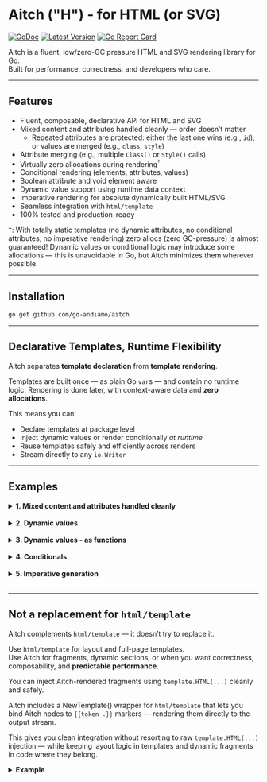 # Aitch ("H") - for HTML (or SVG)
[![GoDoc](https://godoc.org/github.com/go-andiamo/aitch?status.svg)](https://pkg.go.dev/github.com/go-andiamo/aitch)
[![Latest Version](https://img.shields.io/github/v/tag/go-andiamo/aitch.svg?sort=semver&style=flat&label=version&color=blue)](https://github.com/go-andiamo/aitch/releases)
[![Go Report Card](https://goreportcard.com/badge/github.com/go-andiamo/aitch)](https://goreportcard.com/report/github.com/go-andiamo/aitch)

Aitch is a fluent, low/zero-GC pressure HTML and SVG rendering library for Go.  
Built for performance, correctness, and developers who care.

---

## Features

- Fluent, composable, declarative API for HTML and SVG
- Mixed content and attributes handled cleanly — order doesn’t matter
    - Repeated attributes are protected: either the last one wins (e.g., `id`), or values are merged (e.g., `class`, `style`)
- Attribute merging (e.g., multiple `Class()` or `Style()` calls)
- Virtually zero allocations during rendering<sup>†</sup>
- Conditional rendering (elements, attributes, values)
- Boolean attribute and void element aware
- Dynamic value support using runtime data context
- Imperative rendering for absolute dynamically built HTML/SVG
- Seamless integration with `html/template`
- 100% tested and production-ready

†: With totally static templates (no dynamic attributes, no conditional attributes, no imperative rendering) zero allocs (zero GC-pressure) is almost guaranteed!
Dynamic values or conditional logic may introduce some allocations — this is unavoidable in Go, but Aitch minimizes them wherever possible.

---

## Installation

```bash
go get github.com/go-andiamo/aitch
```

---

## Declarative Templates, Runtime Flexibility

Aitch separates **template declaration** from **template rendering**.

Templates are built once — as plain Go `var`s — and contain no runtime logic.
Rendering is done later, with context-aware data and **zero allocations**.

This means you can:

- Declare templates at package level
- Inject dynamic values or render conditionally *at runtime*
- Reuse templates safely and efficiently across renders
- Stream directly to any `io.Writer`

---

## Examples

<details>
    <summary><strong>1. Mixed content and attributes handled cleanly</strong></summary>

```go
package main

import (
    "github.com/go-andiamo/aitch/context"
    "github.com/go-andiamo/aitch/html"
    "os"
)

var template = html.P(
    "This is a para",
    html.Id(1), html.Class("foo"),
    html.Br(), " >>> and this is more",
    html.Id(2), html.Class("bar"))

func main() {
    ctx := context.New(os.Stdout, nil, nil)
    _ = template.Render(ctx)
}
```
correctly produces...
```html
<p id="2" class="foo bar">This is a para<br> &gt;&gt;&gt; and this is more</p>
```

</details><br>

<details>
    <summary><strong>2. Dynamic values</strong></summary>

Attribute and text can be injected dynamically at rendering...

```go
package main

import (
    "github.com/go-andiamo/aitch"
    "github.com/go-andiamo/aitch/context"
    "github.com/go-andiamo/aitch/html"
    "os"
)

var template = html.P(
    "Hello, ", aitch.DynamicValueKey("name"),  // resolves ctx.Data["name"] at render time
    html.Class("greeting"), html.Class(aitch.DynamicValueKey("greeting-class")))

func main() {
    data := map[string]any{
        "name":           "Aitch!",
        "greeting-class": "admin",
    }
    ctx := context.New(os.Stdout, data, nil)
    _ = template.Render(ctx)
}
```
produces...
```html
<p class="greeting admin">Hello, Aitch!</p>
```
</details><br>

<details>
    <summary><strong>3. Dynamic values - as functions</strong></summary>

```go
package main

import (
    "github.com/go-andiamo/aitch"
    "github.com/go-andiamo/aitch/context"
    "github.com/go-andiamo/aitch/html"
    "os"
    "strconv"
)

func idIncrement(ctx *context.Context) []byte {
    id := ctx.Data["id"].(int) + 1
    ctx.Data["id"] = id
    return []byte(strconv.Itoa(id))
}

var template = aitch.Collection(
    html.P("First", html.Id(idIncrement)),
    html.P("Second", html.Id(idIncrement)),
    html.P("Third", html.Id(idIncrement)))

func main() {
    data := map[string]any{
        "id": 0,
    }
    ctx := context.New(os.Stdout, data, nil)
    _ = template.Render(ctx)
}
```
produces...
```html
<p id="1">First</p><p id="2">Second</p><p id="3">Third</p>
```

</details><br>

<details>
    <summary><strong>4. Conditionals</strong></summary>

```go
package main

import (
    "github.com/go-andiamo/aitch"
    "github.com/go-andiamo/aitch/context"
    "github.com/go-andiamo/aitch/html"
    "os"
)

var template = html.P(
    "Hello, ", aitch.DynamicValueKey("username"),
    html.Class("base"),
    aitch.Conditional(func(ctx *context.Context) bool {
        return ctx.Data["isAdmin"].(bool)
    }, html.Class("admin")))

func main() {
    data := map[string]any{
        "username": "Aitch",
        "isAdmin":  true,
    }
    ctx := context.New(os.Stdout, data, nil)
    _ = template.Render(ctx)
}
```
produces...
```html
<p class="base admin">Hello, Aitch</p>
```
</details><br>

<details>
    <summary><strong>5. Imperative generation</strong></summary>

```go
package main

import (
    "github.com/go-andiamo/aitch"
    "github.com/go-andiamo/aitch/context"
    "github.com/go-andiamo/aitch/html"
    "os"
)

var template = html.Div(html.Select(
    aitch.Imperative(func(ctx aitch.ImperativeContext) error {
        items, _ := context.Get[[]string](ctx.Context(), "items")
        for _, item := range items {
            ctx.Start([]byte("option"), false)
            ctx.WriteRaw([]byte(item))
            ctx.End()
        }
        return nil
    })))

func main() {
    data := map[string]any{
        "items": []string{"First", "Second", "Third"},
    }
    ctx := context.New(os.Stdout, data, nil)
    _ = template.Render(ctx)
}
```
produces...
```html
<div><select><option>First</option><option>Second</option><option>Third</option></select></div>
```

</details><br>

---

## Not a replacement for `html/template`

Aitch complements `html/template` — it doesn’t try to replace it.

Use `html/template` for layout and full-page templates.  
Use Aitch for fragments, dynamic sections, or when you want correctness, composability, and **predictable performance**.

You can inject Aitch-rendered fragments using `template.HTML(...)` cleanly and safely.

Aitch includes a NewTemplate() wrapper for `html/template` that lets you bind Aitch nodes to `{{token .}}` markers — rendering them directly to the output stream.

This gives you clean integration without resorting to raw `template.HTML(...)` injection — while keeping layout logic in templates and dynamic fragments in code where they belong.

<details>
    <summary><strong>Example</strong></summary>

```go
package main

import (
    "github.com/go-andiamo/aitch"
    "github.com/go-andiamo/aitch/html"
    "os"
)

const baseHtml = `<!DOCTYPE html>
<html {{lang .}}>
<head>
{{headers .}}
</head>
<body>
{{body .}}
</body>
</html>`

var langAtt = html.Lang(aitch.DynamicValueKey("lang"))
var headers = aitch.Collection(
    html.Meta(html.Charset("utf-8")),
    html.TitleElement(aitch.DynamicValueKey("title")))
var body = aitch.Collection(
    html.P("Hello, ", aitch.DynamicValueKey("username")))
var template = aitch.MustNewTemplate("index", baseHtml, aitch.NodeMap{
    "lang":    langAtt,
    "headers": headers,
    "body":    body,
})

func main() {
    data := map[string]any{
        "lang":     "en",
        "title":    "Test rendered",
        "username": "Aitch",
    }
    _ = template.Execute(os.Stdout, data, nil)
}
```
produces...
```html
<!DOCTYPE html>
<html  lang="en">
<head>
<meta charset="utf-8"><title>Test rendered</title>
</head>
<body>
<p>Hello, Aitch</p>
</body>
</html>
```
</details>